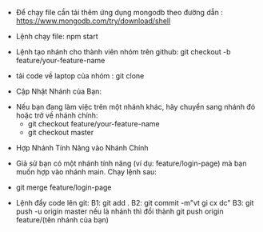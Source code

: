 - Để chạy file cần tải thêm ứng dụng mongodb theo đường dẫn : https://www.mongodb.com/try/download/shell

- Lệnh chạy file: npm start
- Lệnh tạo nhánh cho thành viên nhóm trên github: git checkout -b feature/your-feature-name
- tải code về laptop của nhóm : git clone <URL>
- Cập Nhật Nhánh của Bạn:

+ Nếu bạn đang làm việc trên một nhánh khác, hãy chuyển sang nhánh đó hoặc trở về nhánh chính:
  * git checkout feature/your-feature-name
  * git checkout master

- Hợp Nhánh Tính Năng vào Nhánh Chính
 + Giả sử bạn có một nhánh tính năng (ví dụ: feature/login-page) mà bạn muốn hợp vào nhánh main. Chạy lệnh sau:
  * git merge feature/login-page

- Lệnh đẩy code lên git: 
B1: git add .
B2: git commit -m"vt gi cx dc"
B3: git push -u origin master 
    nếu là nhánh thì đổi thành git push origin feature/(tên nhánh của bạn)
